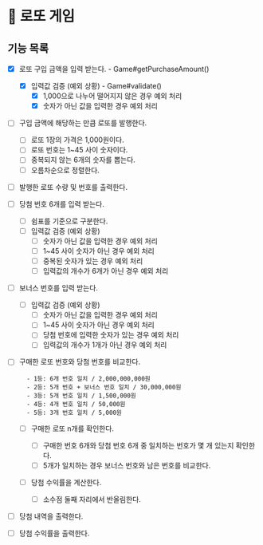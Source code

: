 # 🎱 로또 게임

## 기능 목록

- [x] 로또 구입 금액을 입력 받는다. - Game#getPurchaseAmount()

  - [x] 입력값 검증 (예외 상황) - Game#validate()
    - [x] 1,000으로 나누어 떨어지지 않은 경우 예외 처리
    - [x] 숫자가 아닌 값을 입력한 경우 예외 처리

- [ ] 구입 금액에 해당하는 만큼 로또를 발행한다.

  - [ ] 로또 1장의 가격은 1,000원이다.
  - [ ] 로또 번호는 1~45 사이 숫자이다.
  - [ ] 중복되지 않는 6개의 숫자를 뽑는다.
  - [ ] 오름차순으로 정렬한다.

- [ ] 발행한 로또 수량 및 번호를 출력한다.

- [ ] 당첨 번호 6개를 입력 받는다.

  - [ ] 쉼표를 기준으로 구분한다.
  - [ ] 입력값 검증 (예외 상황)
    - [ ] 숫자가 아닌 값을 입력한 경우 예외 처리
    - [ ] 1~45 사이 숫자가 아닌 경우 예외 처리
    - [ ] 중복된 숫자가 있는 경우 예외 처리
    - [ ] 입력값의 개수가 6개가 아닌 경우 예외 처리

- [ ] 보너스 번호를 입력 받는다.

  - [ ] 입력값 검증 (예외 상황)
    - [ ] 숫자가 아닌 값을 입력한 경우 예외 처리
    - [ ] 1~45 사이 숫자가 아닌 경우 예외 처리
    - [ ] 당첨 번호에 입력한 숫자가 있는 경우 예외 처리
    - [ ] 입력값의 개수가 1개가 아닌 경우 예외 처리

- [ ] 구매한 로또 번호와 당첨 번호를 비교한다.

  ```
    - 1등: 6개 번호 일치 / 2,000,000,000원
    - 2등: 5개 번호 + 보너스 번호 일치 / 30,000,000원
    - 3등: 5개 번호 일치 / 1,500,000원
    - 4등: 4개 번호 일치 / 50,000원
    - 5등: 3개 번호 일치 / 5,000원
  ```

  - [ ] 구매한 로또 n개를 확인한다.

    - [ ] 구매한 번호 6개와 당첨 번호 6개 중 일치하는 번호가 몇 개 있는지 확인한다.
    - [ ] 5개가 일치하는 경우 보너스 번호와 남은 번호를 비교한다.

  - [ ] 당첨 수익률을 계산한다.
    - [ ] 소수점 둘째 자리에서 반올림한다.

- [ ] 당첨 내역을 출력한다.
- [ ] 당첨 수익률을 출력한다.

